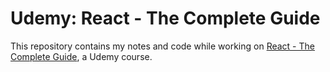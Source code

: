 Udemy: React - The Complete Guide
=================================

This repository contains my notes and code while working on [React - The Complete Guide](https://www.udemy.com/course/react-the-complete-guide-incl-redux/learn), a Udemy course.